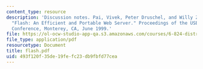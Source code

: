 ```yaml
---
content_type: resource
description: 'Discussion notes. Pai, Vivek, Peter Druschel, and Willy Zwaenepoel.
  "Flash: An Efficient and Portable Web Server." Proceedings of the USENIX 1999 Technical
  Conference, Monterey, CA, June 1999.'
file: https://ol-ocw-studio-app-qa.s3.amazonaws.com/courses/6-824-distributed-computer-systems-engineering-spring-2006/493f120f35de19fefc23db9fbfd77cea_flash.pdf
file_type: application/pdf
resourcetype: Document
title: flash.pdf
uid: 493f120f-35de-19fe-fc23-db9fbfd77cea
---
```

